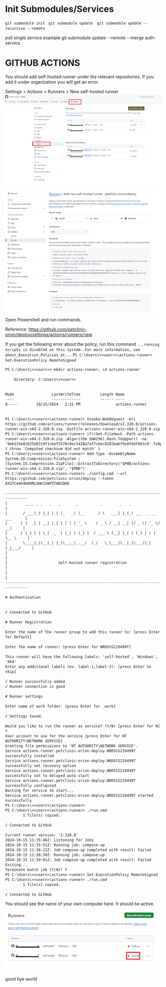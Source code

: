 # Init Submodules/Services 
`git submodule init `
`git submodule update 
git submodule update --recursive --remote` 

pull single service example git submodule update --remote --merge auth-service 

# GITHUB ACTIONS

You should add self-hosted runner under the relevant repositories. If you add it under organization you will get an error.

Settings > Actions > Runners > New self-hosted runner
![img_4.png](img_4.png)

![img_5.png](img_5.png)

Open Powershell and run commands. 

Reference: https://github.com/petclinic-orion/deploy/settings/actions/runners/new

If you get the following error about the policy, run this command
``...running scripts is disabled on this system. For more information, see about_Execution_Policies at...``
``PS C:\Users\<<user>>\actions-runner> Set-ExecutionPolicy RemoteSigned``


````
PS C:\Users\<<user>>> mkdir actions-runner; cd actions-runner                                                                

    Directory: C:\Users\<<user>>


Mode                 LastWriteTime         Length Name
----                 -------------         ------ ----
d-----        10/15/2024   2:31 PM                actions-runner


PS C:\Users\<<user>>\actions-runner> Invoke-WebRequest -Uri https://github.com/actions/runner/releases/download/v2.320.0/actions-runner-win-x64-2.320.0.zip -OutFile actions-runner-win-x64-2.320.0.zip
PS C:\Users\<<user>>\actions-runner> if((Get-FileHash -Path actions-runner-win-x64-2.320.0.zip -Algorithm SHA256).Hash.ToUpper() -ne '9eb133e8cb25e8319f1cbef3578c9ec5428a7af7c6ec0202ba6f9a9fddf663c0'.ToUpper()){ throw 'Computed checksum did not match' }
PS C:\Users\<<user>>\actions-runner> Add-Type -AssemblyName System.IO.Compression.FileSystem ; [System.IO.Compression.ZipFile]::ExtractToDirectory("$PWD/actions-runner-win-x64-2.320.0.zip", "$PWD")
PS C:\Users\<<user>>\actions-runner> ./config.cmd --url https://github.com/petclinic-orion/deploy --token AX37C44D4KHOMLGHK32WPZTHBZQHO

--------------------------------------------------------------------------------
|        ____ _ _   _   _       _          _        _   _                      |
|       / ___(_) |_| | | |_   _| |__      / \   ___| |_(_) ___  _ __  ___      |
|      | |  _| | __| |_| | | | | '_ \    / _ \ / __| __| |/ _ \| '_ \/ __|     |
|      | |_| | | |_|  _  | |_| | |_) |  / ___ \ (__| |_| | (_) | | | \__ \     |
|       \____|_|\__|_| |_|\__,_|_.__/  /_/   \_\___|\__|_|\___/|_| |_|___/     |
|                                                                              |
|                       Self-hosted runner registration                        |
|                                                                              |
--------------------------------------------------------------------------------

# Authentication


√ Connected to GitHub

# Runner Registration

Enter the name of the runner group to add this runner to: [press Enter for Default]

Enter the name of runner: [press Enter for NRD5CG219499T]

This runner will have the following labels: 'self-hosted', 'Windows', 'X64'
Enter any additional labels (ex. label-1,label-2): [press Enter to skip]

√ Runner successfully added
√ Runner connection is good

# Runner settings

Enter name of work folder: [press Enter for _work]

√ Settings Saved.

Would you like to run the runner as service? (Y/N) [press Enter for N] Y
User account to use for the service [press Enter for NT AUTHORITY\NETWORK SERVICE]
Granting file permissions to 'NT AUTHORITY\NETWORK SERVICE'.
Service actions.runner.petclinic-orion-deploy.NRD5CG219499T successfully installed
Service actions.runner.petclinic-orion-deploy.NRD5CG219499T successfully set recovery option
Service actions.runner.petclinic-orion-deploy.NRD5CG219499T successfully set to delayed auto start
Service actions.runner.petclinic-orion-deploy.NRD5CG219499T successfully configured
Waiting for service to start...
Service actions.runner.petclinic-orion-deploy.NRD5CG219499T started successfully
PS C:\Users\<<user>>\actions-runner>
PS C:\Users\<<user>>\actions-runner> ./run.cmd
        1 file(s) copied.

√ Connected to GitHub

Current runner version: '2.320.0'
2024-10-15 11:35:46Z: Listening for Jobs
2024-10-15 11:35:51Z: Running job: compose-up
2024-10-15 11:36:12Z: Job compose-up completed with result: Failed
2024-10-15 11:38:39Z: Running job: compose-up
2024-10-15 11:39:01Z: Job compose-up completed with result: Failed
Exiting...
Terminate batch job (Y/N)? Y
PS C:\Users\<<user>>\actions-runner> Set-ExecutionPolicy RemoteSigned
PS C:\Users\<<user>>\actions-runner> ./run.cmd
        1 file(s) copied.

√ Connected to GitHub

````

You should see the name of your own computer here. It should be active. 

![img_3.png](img_3.png)

good bye world
